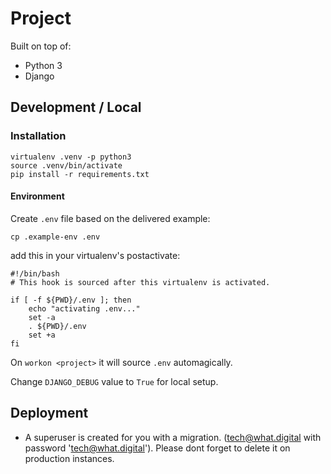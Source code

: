 # Project

Built on top of:
* Python 3
* Django

## Development / Local

### Installation

```
virtualenv .venv -p python3
source .venv/bin/activate
pip install -r requirements.txt
```

#### Environment

Create `.env` file based on the delivered example:
```
cp .example-env .env
```

add this in your virtualenv's postactivate:

```
#!/bin/bash
# This hook is sourced after this virtualenv is activated.

if [ -f ${PWD}/.env ]; then
    echo "activating .env..."
    set -a
    . ${PWD}/.env
    set +a
fi
```

On `workon <project>` it will source `.env` automagically.

Change `DJANGO_DEBUG` value to `True` for local setup.




## Deployment

- A superuser is created for you with a migration. (tech@what.digital with password 'tech@what.digital'). Please dont forget to delete it on production instances.

